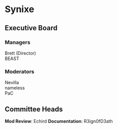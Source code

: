 # Synixe

## Executive Board
### Managers
Brett (Director)  
BEAST

### Moderators
Nevilla  
nameless  
PaC

## Committee Heads
**Mod Review**: Echird
**Documentation**: R3ign0fD3ath
